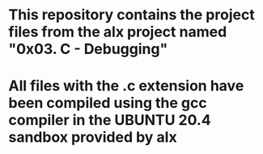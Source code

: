# This repository contains the project files from the alx project named "0x03. C - Debugging" 
# All files with the .c extension have been compiled using the gcc compiler in the UBUNTU 20.4 sandbox provided by alx
